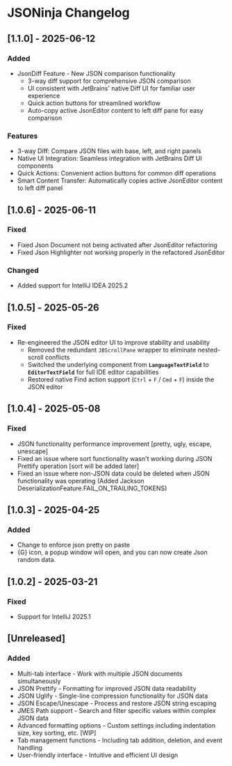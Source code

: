 <!-- Keep a Changelog guide -> https://keepachangelog.com -->

# JSONinja Changelog

## [1.1.0] - 2025-06-12

### Added
- JsonDiff Feature - New JSON comparison functionality 
  - 3-way diff support for comprehensive JSON comparison 
  - UI consistent with JetBrains' native Diff UI for familiar user experience 
  - Quick action buttons for streamlined workflow 
  - Auto-copy active JsonEditor content to left diff pane for easy comparison

### Features
- 3-way Diff: Compare JSON files with base, left, and right panels
- Native UI Integration: Seamless integration with JetBrains Diff UI components
- Quick Actions: Convenient action buttons for common diff operations
- Smart Content Transfer: Automatically copies active JsonEditor content to left diff panel

## [1.0.6] - 2025-06-11

### Fixed

- Fixed Json Document not being activated after JsonEditor refactoring
- Fixed Json Highlighter not working properly in the refactored JsonEditor

### Changed

- Added support for IntelliJ IDEA 2025.2

## [1.0.5] - 2025-05-26

### Fixed

- Re-engineered the JSON editor UI to improve stability and usability
    - Removed the redundant `JBScrollPane` wrapper to eliminate nested-scroll conflicts
    - Switched the underlying component from **`LanguageTextField`** to **`EditorTextField`** for full IDE editor
      capabilities
    - Restored native Find action support (`Ctrl` + `F` / `Cmd` + `F`) inside the JSON editor

## [1.0.4] - 2025-05-08

### Fixed

- JSON functionality performance improvement [pretty, ugly, escape, unescape]
- Fixed an issue where sort functionality wasn't working during JSON Prettify operation [sort will be added later]
- Fixed an issue where non-JSON data could be deleted when JSON functionality was operating (Added Jackson
  DeserializationFeature.FAIL_ON_TRAILING_TOKENS)

## [1.0.3] - 2025-04-25

### Added

- Change to enforce json pretty on paste
- {G} icon, a popup window will open, and you can now create Json random data.

## [1.0.2] - 2025-03-21

### Fixed

- Support for IntelliJ 2025.1

## [Unreleased]

### Added

- Multi-tab interface - Work with multiple JSON documents simultaneously
- JSON Prettify - Formatting for improved JSON data readability
- JSON Uglify - Single-line compression functionality for JSON data
- JSON Escape/Unescape - Process and restore JSON string escaping
- JMES Path support - Search and filter specific values within complex JSON data
- Advanced formatting options - Custom settings including indentation size, key sorting, etc. [WIP]
- Tab management functions - Including tab addition, deletion, and event handling
- User-friendly interface - Intuitive and efficient UI design
